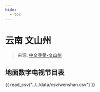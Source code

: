 ```yaml
---
hide:
  - toc
---
```


# 云南 文山州

> 来源: [中文寻星-文山州](http://dtmb.saoing.com/wenshan.htm)

## 地面数字电视节目表

{{ read_csv("../../data/csv/wenshan.csv") }}
